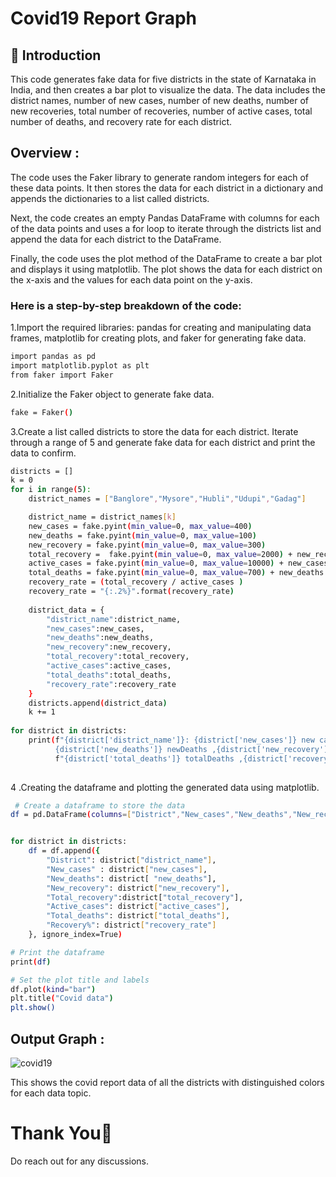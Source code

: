 
# Covid19 Report Graph




## 📝 Introduction 

This code generates fake data for five districts in the state of Karnataka in India, and then creates a bar plot to visualize the data. The data includes the district names, number of new cases, number of new deaths, number of new recoveries, total number of recoveries, number of active cases, total number of deaths, and recovery rate for each district.




## Overview :

The code uses the Faker library to generate random integers for each of these data points. It then stores the data for each district in a dictionary and appends the dictionaries to a list called districts.

Next, the code creates an empty Pandas DataFrame with columns for each of the data points and uses a for loop to iterate through the districts list and append the data for each district to the DataFrame.

Finally, the code uses the plot method of the DataFrame to create a bar plot and displays it using matplotlib. The plot shows the data for each district on the x-axis and the values for each data point on the y-axis.
### Here is a step-by-step breakdown of the code:

1.Import the required libraries: pandas for creating and manipulating data frames, matplotlib for creating plots, and faker for generating fake data.
```bash
import pandas as pd
import matplotlib.pyplot as plt
from faker import Faker
```

2.Initialize the Faker object to generate fake data.

```bash
fake = Faker()
```

3.Create a list called districts to store the data for each district. Iterate through a range of 5 and generate fake data for each district and print the data to confirm.

```bash
districts = []
k = 0
for i in range(5):
    district_names = ["Banglore","Mysore","Hubli","Udupi","Gadag"]

    district_name = district_names[k]
    new_cases = fake.pyint(min_value=0, max_value=400)
    new_deaths = fake.pyint(min_value=0, max_value=100)
    new_recovery = fake.pyint(min_value=0, max_value=300)
    total_recovery =  fake.pyint(min_value=0, max_value=2000) + new_recovery
    active_cases = fake.pyint(min_value=0, max_value=10000) + new_cases
    total_deaths = fake.pyint(min_value=0, max_value=700) + new_deaths
    recovery_rate = (total_recovery / active_cases )
    recovery_rate = "{:.2%}".format(recovery_rate)
    
    district_data = {
        "district_name":district_name,
        "new_cases":new_cases,
        "new_deaths":new_deaths,
        "new_recovery":new_recovery,
        "total_recovery":total_recovery,
        "active_cases":active_cases,
        "total_deaths":total_deaths,
        "recovery_rate":recovery_rate
    }
    districts.append(district_data)
    k += 1
    
for district in districts:
    print(f"{district['district_name']}: {district['new_cases']} new cases , {district['active_cases']} active cases , 
          {district['new_deaths']} newDeaths ,{district['new_recovery']} newRecovery ,{district['total_recovery']} totalRecovery ,"
          f"{district['total_deaths']} totalDeaths ,{district['recovery_rate']} recoveryRate ")    
    
```

4 .Creating the dataframe and plotting the generated data using matplotlib.

```bash
 # Create a dataframe to store the data
df = pd.DataFrame(columns=["District","New_cases","New_deaths","New_recovery","Total_recovery","Active_cases","Total_deaths","Recovery%"])


for district in districts:
    df = df.append({
        "District": district["district_name"],
        "New_cases" : district["new_cases"],
        "New_deaths": district[ "new_deaths"],
        "New_recovery": district["new_recovery"],
        "Total_recovery":district["total_recovery"],
        "Active_cases": district["active_cases"],
        "Total_deaths": district["total_deaths"],
        "Recovery%": district["recovery_rate"]
    }, ignore_index=True)

# Print the dataframe
print(df)

# Set the plot title and labels
df.plot(kind="bar")
plt.title("Covid data")
plt.show()
```


## Output Graph :

![covid19](https://user-images.githubusercontent.com/116273227/208987102-9412a507-487f-403b-ae02-d59092572584.png)

This shows the covid report data of all the districts with distinguished colors for each data topic.
# Thank You👋

Do reach out for any discussions.
